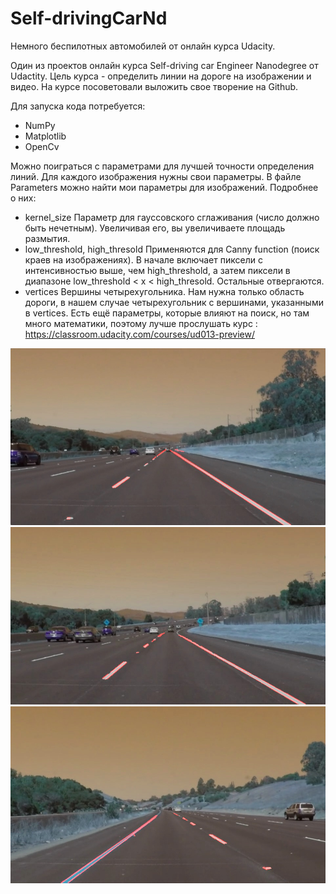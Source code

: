 # Self-drivingCarNd
Немного беспилотных автомобилей от онлайн курса Udacity.

Один из проектов онлайн курса Self-driving car Engineer Nanodegree от Udactity.
Цель курса - определить линии на дороге на изображении и видео.
На курсе посоветовали выложить свое творение на Github.

Для запуска кода потребуется:
- NumPy
- Matplotlib
- OpenCv

Можно поиграться с параметрами для лучшей точности определения линий.
Для каждого изображения нужны свои параметры. В файле Parameters 
можно найти мои параметры для изображений.
Подробнее о них:
 - kernel_size
Параметр для гауссовского сглаживания (число должно быть нечетным).
Увеличивая его, вы увеличиваете площадь размытия.
- low_threshold, high_thresold
Применяются для Canny function (поиск краев на изображениях).
В начале включает пиксели с интенсивностью выше, чем high_threshold,
а затем пиксели в диапазоне low_threshold < x < high_thresold. Остальные 
отвергаются.
- vertices
Вершины четырехугольника. Нам нужна только область дороги, в нашем случае
четырехугольник с вершинами, указанными в vertices.
Есть ещё параметры, которые влияют на поиск, но там много математики, поэтому
лучше прослушать курс : https://classroom.udacity.com/courses/ud013-preview/


![alt text](results/SolidWhiteRight_Result.jpg)
![alt text](results/SolidWhiteCurve_Result.jpg)
![alt text](results/SolidYellowCurve_Result.jpg)
